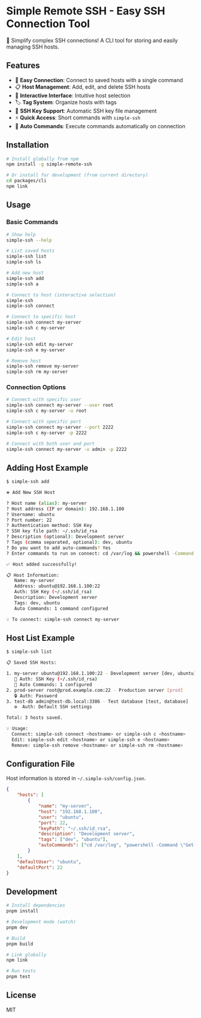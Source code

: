 # Simple Remote SSH - Easy SSH Connection Tool

🚀 Simplify complex SSH connections! A CLI tool for storing and easily managing SSH hosts.

## Features

-   🔗 **Easy Connection**: Connect to saved hosts with a single command
-   📋 **Host Management**: Add, edit, and delete SSH hosts
-   🎯 **Interactive Interface**: Intuitive host selection
-   🏷️ **Tag System**: Organize hosts with tags
-   🔑 **SSH Key Support**: Automatic SSH key file management
-   ⚡ **Quick Access**: Short commands with `simple-ssh`
-   🤖 **Auto Commands**: Execute commands automatically on connection

## Installation

```bash
# Install globally from npm
npm install -g simple-remote-ssh

# Or install for development (from current directory)
cd packages/cli
npm link
```

## Usage

### Basic Commands

```bash
# Show help
simple-ssh --help

# List saved hosts
simple-ssh list
simple-ssh ls

# Add new host
simple-ssh add
simple-ssh a

# Connect to host (interactive selection)
simple-ssh
simple-ssh connect

# Connect to specific host
simple-ssh connect my-server
simple-ssh c my-server

# Edit host
simple-ssh edit my-server
simple-ssh e my-server

# Remove host
simple-ssh remove my-server
simple-ssh rm my-server
```

### Connection Options

```bash
# Connect with specific user
simple-ssh connect my-server --user root
simple-ssh c my-server -u root

# Connect with specific port
simple-ssh connect my-server --port 2222
simple-ssh c my-server -p 2222

# Connect with both user and port
simple-ssh connect my-server -u admin -p 2222
```

## Adding Host Example

```bash
$ simple-ssh add

➕ Add New SSH Host

? Host name (alias): my-server
? Host address (IP or domain): 192.168.1.100
? Username: ubuntu
? Port number: 22
? Authentication method: SSH Key
? SSH key file path: ~/.ssh/id_rsa
? Description (optional): Development server
? Tags (comma separated, optional): dev, ubuntu
? Do you want to add auto-commands? Yes
? Enter commands to run on connect: cd /var/log && powershell -Command "Get-Content -Path admin.log -Tail 10 -Wait"

✅ Host added successfully!

📋 Host Information:
   Name: my-server
   Address: ubuntu@192.168.1.100:22
   Auth: SSH Key (~/.ssh/id_rsa)
   Description: Development server
   Tags: dev, ubuntu
   Auto Commands: 1 command configured

💡 To connect: simple-ssh connect my-server
```

## Host List Example

```bash
$ simple-ssh list

📋 Saved SSH Hosts:

1. my-server ubuntu@192.168.1.100:22 - Development server [dev, ubuntu]
   🔑 Auth: SSH Key (~/.ssh/id_rsa)
   🤖 Auto Commands: 1 configured
2. prod-server root@prod.example.com:22 - Production server [prod]
   🔒 Auth: Password
3. test-db admin@test-db.local:3306 - Test database [test, database]
   ⚙️  Auth: Default SSH settings

Total: 3 hosts saved.

💡 Usage:
  Connect: simple-ssh connect <hostname> or simple-ssh c <hostname>
  Edit: simple-ssh edit <hostname> or simple-ssh e <hostname>
  Remove: simple-ssh remove <hostname> or simple-ssh rm <hostname>
```

## Configuration File

Host information is stored in `~/.simple-ssh/config.json`.

```json
{
    "hosts": [
        {
            "name": "my-server",
            "host": "192.168.1.100",
            "user": "ubuntu",
            "port": 22,
            "keyPath": "~/.ssh/id_rsa",
            "description": "Development server",
            "tags": ["dev", "ubuntu"],
            "autoCommands": ["cd /var/log", "powershell -Command \"Get-Content -Path admin.log -Tail 10 -Wait\""]
        }
    ],
    "defaultUser": "ubuntu",
    "defaultPort": 22
}
```

## Development

```bash
# Install dependencies
pnpm install

# Development mode (watch)
pnpm dev

# Build
pnpm build

# Link globally
npm link

# Run tests
pnpm test
```

## License

MIT
